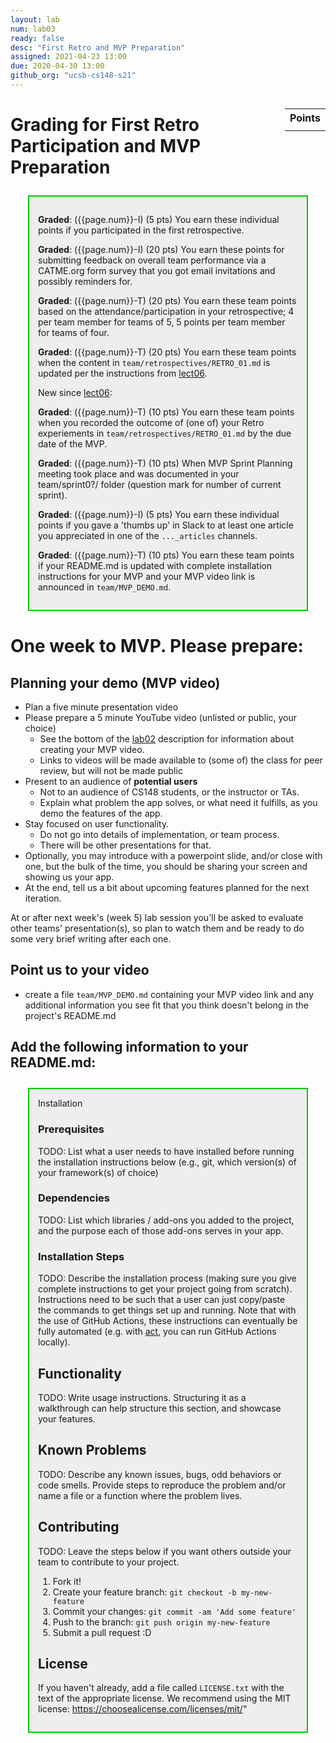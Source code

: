 ```yaml
---
layout: lab
num: lab03
ready: false
desc: "First Retro and MVP Preparation"
assigned: 2021-04-23 13:00
due: 2020-04-30 13:00
github_org: "ucsb-cs148-s21"
---
```


<style>
div.grade { margin: 2em; padding: 1em; border: 2px solid #0c0; background-color: #efe; }   
</style>

<style>
div.readme { margin: 2em; padding: 1em; border: 2px solid #0c0; background-color: #eee; }   
</style>

<div style="float:right; width: auto;">

<table style="margin-top:1em;">
<tr>
   <th>Points</th>
</tr>
<tr>
   <td class="pointCount"></td>
</tr>
</table>

</div>


# Grading for First Retro Participation and MVP Preparation

<div class="grade" markdown="1">

**Graded**: ({{page.num}}-I) (5 pts) You earn these individual points if you participated in the first retrospective.

**Graded**: ({{page.num}}-I) (20 pts) You earn these points for submitting feedback on overall team performance via a CATME.org form survey that you got email invitations and possibly reminders for.

**Graded**: ({{page.num}}-T) (20 pts) You earn these team points based on the attendance/participation in your retrospective; 4 per team member for teams of 5,  5 points per team member for teams of four.

**Graded**: ({{page.num}}-T) (20 pts) You earn these team points when the content in `team/retrospectives/RETRO_01.md` is updated per the instructions from [lect06](https://ucsb-cs148.github.io/s21/lectures/lect06/).

New since [lect06](https://ucsb-cs148.github.io/s21/lectures/lect06/): 

**Graded**: ({{page.num}}-T) (10 pts) You earn these team points when you recorded the outcome of (one of) your Retro experiements in `team/retrospectives/RETRO_01.md` by the due date of the MVP. 

**Graded**: ({{page.num}}-T) (10 pts) When MVP Sprint Planning meeting took place and was documented in your team/sprint0?/ folder (question mark for number of current sprint).

**Graded**: ({{page.num}}-I) (5 pts) You earn these individual points if you gave a 'thumbs up' in Slack to at least one article you appreciated in one of the `..._articles` channels.

**Graded**: ({{page.num}}-T) (10 pts) You earn these team points if your README.md is updated with complete installation instructions for your MVP and your MVP video link is announced in `team/MVP_DEMO.md`.  

</div>

# One week to MVP. Please prepare: 
## Planning your demo (MVP video)

* Plan a five minute presentation video
* Please prepare a 5 minute YouTube video (unlisted or public, your choice)
  - See the bottom of the [lab02](https://ucsb-cs148.github.io/s21/lab/lab02/) description for information about creating your MVP video.
  - Links to videos will be made available to (some of) the class for peer review, but will not be made public
* Present to an audience of **potential users**
  - Not to an audience of CS148 students, or the instructor or TAs.
  - Explain what problem the app solves, or what need it fulfills, as you demo the features of
    the app.
* Stay focused on user functionality.
  - Do not go into details of implementation, or team process.
  - There will be other presentations for that.
* Optionally, you may introduce with a powerpoint slide, and/or close with one, but the bulk
  of the time, you should be sharing your screen and showing us your app.
* At the end, tell us a bit about upcoming features planned for the next iteration.

At or after next week's (week 5) lab session you'll be asked to evaluate other teams' presentation(s), so plan to watch them and be ready to do some very brief writing after each one.

## Point us to your video
*  create a file `team/MVP_DEMO.md` containing your MVP video link and any additional information you see fit that you think doesn't belong in the project's README.md  

## Add the following information to your README.md: 

<style>
div.grade { margin: 2em; padding: 1em; border: 2px solid #0c0; background-color: #eee; }   
</style>

<div class="grade" markdown="1>

## Installation

### Prerequisites

TODO: List what a user needs to have installed before running the installation instructions below (e.g., git, which version(s) of your framework(s) of choice)

### Dependencies

TODO: List which libraries / add-ons you added to the project, and the purpose each of those add-ons serves in your app.

### Installation Steps

TODO: Describe the installation process (making sure you give complete instructions to get your project going from scratch).
Instructions need to be such that a user can just copy/paste the commands to get things set up and running. Note that with the use of GitHub Actions, these instructions can eventually be fully automated (e.g. with [act](https://github.com/nektos/act), you can run GitHub Actions locally). 


## Functionality

TODO: Write usage instructions. Structuring it as a walkthrough can help structure this section,
and showcase your features.


## Known Problems

TODO: Describe any known issues, bugs, odd behaviors or code smells. 
Provide steps to reproduce the problem and/or name a file or a function where the problem lives.


## Contributing

TODO: Leave the steps below if you want others outside your team to contribute to your project.

1. Fork it!
2. Create your feature branch: `git checkout -b my-new-feature`
3. Commit your changes: `git commit -am 'Add some feature'`
4. Push to the branch: `git push origin my-new-feature`
5. Submit a pull request :D

## License

If you haven't already, add a file called `LICENSE.txt` with the text of the appropriate license.
We recommend using the MIT license: <https://choosealicense.com/licenses/mit/>"

</div>